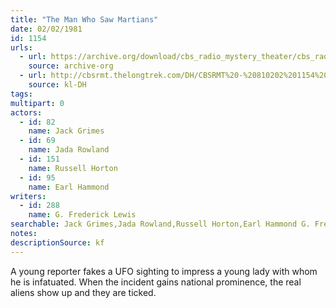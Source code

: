 ```yaml
---
title: "The Man Who Saw Martians"
date: 02/02/1981
id: 1154
urls: 
  - url: https://archive.org/download/cbs_radio_mystery_theater/cbs_radio_mystery_theater-1151-1200.zip/cbs_radio_mystery_theater-1151-1200%2Fcbsrmt_1154_the_man_who_saw_martians.mp3
    source: archive-org
  - url: http://cbsrmt.thelongtrek.com/DH/CBSRMT%20-%20810202%201154%20The%20Man%20Who%20Saw%20Martians_dh.mp3
    source: kl-DH
tags: 
multipart: 0
actors:  
  - id: 82
    name: Jack Grimes  
  - id: 69
    name: Jada Rowland  
  - id: 151
    name: Russell Horton  
  - id: 95
    name: Earl Hammond
writers:  
  - id: 288
    name: G. Frederick Lewis
searchable: Jack Grimes,Jada Rowland,Russell Horton,Earl Hammond G. Frederick Lewis
notes: 
descriptionSource: kf
---
```

A young reporter fakes a UFO sighting to impress a young lady with whom he is infatuated. When the incident gains national prominence, the real aliens show up and they are ticked.